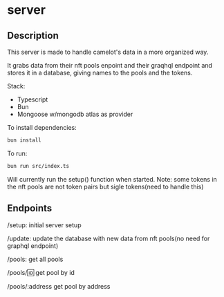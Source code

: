 # server

## Description
This server is made to handle camelot's data in a more organized way. 

It grabs data from their nft pools enpoint and their graqhql endpoint and stores it in a database, giving names to the pools and the tokens.


Stack: 
- Typescript
- Bun
- Mongoose w/mongodb atlas as provider


To install dependencies:

```bash
bun install
```

To run:

```bash
bun run src/index.ts
```

Will currently run the setup() function when started. Note: some tokens in the nft pools are not token pairs but sigle tokens(need to handle this)


## Endpoints
/setup: initial server setup

/update: update the database with new data from nft pools(no need for graphql endpoint) 

/pools: get all pools

/pools/:id: get pool by id

/pools/:address get pool by address

